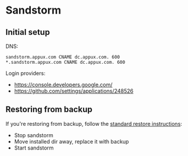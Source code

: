 # Sandstorm

## Initial setup

DNS:

```
sandstorm.appux.com CNAME dc.appux.com. 600
*.sandstorm.appux.com CNAME dc.appux.com. 600
```

Login providers:

- https://console.developers.google.com/
- https://github.com/settings/applications/248526

## Restoring from backup

If you're restoring from backup, follow the
[standard restore instructions](https://docs.sandstorm.io/en/latest/administering/backups/):

- Stop sandstorm
- Move installed dir away, replace it with backup
- Start sandstorm
